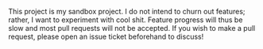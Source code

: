 This project is my sandbox project. I do not intend to churn out features;
rather, I want to experiment with cool shit. Feature progress will thus be slow
and most pull requests will not be accepted. If you wish to make a pull
request, please open an issue ticket beforehand to discuss!

